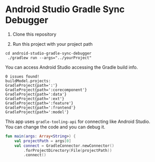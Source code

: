 # Android Studio Gradle Sync Debugger

1. Clone this repository

2. Run this project with your project path

```
cd android-studio-gradle-sync-debugger
 ./gradlew run --args="../yourProject"
```

You can access Android Studio accessing the Gradle build info.

```
0 issues found!
buildModel.projects:
GradleProject{path=':'}
GradleProject{path=':corecomponent'}
GradleProject{path=':data'}
GradleProject{path=':ext'}
GradleProject{path=':feature'}
GradleProject{path=':frontend'}
GradleProject{path=':model'}
```

This app uses `gradle-tooling-api` for connecting like Android Studio.  
You can change the code and you can debug it.

```kotlin
fun main(args: Array<String>) {
    val projectPath = args[0]
    val connect = GradleConnector.newConnector()
        .forProjectDirectory(File(projectPath))
        .connect()
```